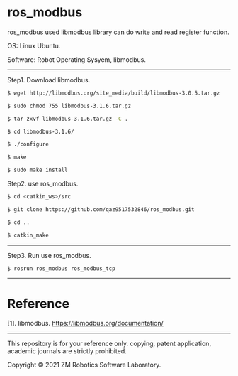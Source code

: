 # ros_modbus

ros_modbus used libmodbus library can do write and read register function.

OS: Linux Ubuntu.

Software: Robot Operating Sysyem, libmodbus.

------

Step1. Download libmodbus.

``` bash
$ wget http://libmodbus.org/site_media/build/libmodbus-3.0.5.tar.gz
```

``` bash
$ sudo chmod 755 libmodbus-3.1.6.tar.gz
```

``` bash
$ tar zxvf libmodbus-3.1.6.tar.gz -C .
```

``` bash
$ cd libmodbus-3.1.6/
```

``` bash
$ ./configure
```

``` bash
$ make
```

``` bash
$ sudo make install
```

Step2. use ros_modbus.

``` bash
$ cd <catkin_ws>/src
```

``` bash
$ git clone https://github.com/qaz9517532846/ros_modbus.git
```

``` bash
$ cd ..
```

``` bash
$ catkin_make
```

-----

Step3. Run use ros_modbus.

``` bash
$ rosrun ros_modbus ros_modbus_tcp
```

-----

# Reference

[1]. libmodbus. https://libmodbus.org/documentation/

------

This repository is for your reference only. copying, patent application, academic journals are strictly prohibited.

Copyright © 2021 ZM Robotics Software Laboratory.
